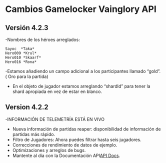 # Cambios Gamelocker Vainglory API
 
## Versión 4.2.3
-Nombres de los héroes arreglados:
 
```
Sayoc  *Taka*  
Hero009 *Krul*  
Hero010 *Skaarf*
Hero016 *Rona*
```

-Estamos añadiendo un campo adicional a los participantes llamado “gold”. ( Oro para la partida)
- En el objeto de jugador estamos arreglando “shardld” para tener la shard apropiada en vez de estar en blanco.


## Version 4.2.2
-INFORMACIÓN DE TELEMETRÍA ESTÁ EN VIVO
- Nueva información de partidas reaper: disponibilidad de información de partidas más rápido.
- Filtro de Jugadores: Ahora puedes filtrar hasta seis jugadores.
- Correcciones de rendimiento de datos de ejemplo.
- Optimizaciones y arreglos de bugs.
- Mantente al día con la Documentación API[API Docs](https://developer.vainglorygame.com/docs?).
